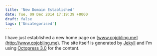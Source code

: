 ```yaml
---
title: 'New Domain Established'
date: Tue, 09 Dec 2014 17:19:39 +0000
draft: false
tags: ['Uncategorised']
---
```


I have just established a new home page on [www.cpjobling.me](http://www.cpjobling.me). The site itself is generated by [Jekyll](http://jekyllrb.com/) and I'm using [Octopress 3.0](https://github.com/octopress/octopress) for the content.